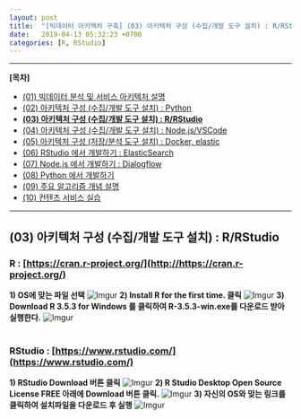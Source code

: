 ```yaml
---
layout: post
title:  "[빅데이터 아키텍처 구축] (03) 아키텍처 구성 (수집/개발 도구 설치) : R/RStudio"
date:   2019-04-13 05:32:23 +0700
categories: [R, RStudio]
---
```


___

__[목차]__

- [(01) 빅데이터 분석 및 서비스 아키텍처 설명](https://jinseopim.github.io/python/codefights/2019/04/12/firstpost-02.html)
- [(02) 아키텍처 구성 (수집/개발 도구 설치) : Python](https://jinseopim.github.io/python/codefights/2019/04/12/firstpost-03-00.html)
- __[(03) 아키텍처 구성 (수집/개발 도구 설치) : R/RStudio](https://jinseopim.github.io/r/rstudio/2019/04/12/firstpost-03-01.html)__
- [(04) 아키텍처 구성 (수집/개발 도구 설치) : Node.js/VSCode](https://jinseopim.github.io/python/codefights/2019/04/12/firstpost-03-02.html)
- [(05) 아키텍처 구성 (저장/분석 도구 설치) : Docker, elastic](https://jinseopim.github.io/python/codefights/2019/04/12/firstpost-03-03.html)
- [(06) RStudio 에서 개발하기 : ElasticSearch](https://jinseopim.github.io/python/codefights/2019/04/12/firstpost-03-04.html)
- [(07) Node.js 에서 개발하기 : Dialogflow](https://jinseopim.github.io/python/codefights/2019/04/12/firstpost-03-05.html)
- [(08) Python 에서 개발하기](https://jinseopim.github.io/python/codefights/2019/04/12/firstpost-04.html)
- [(09) 주요 알고리즘 개념 설명](https://jinseopim.github.io/python/codefights/2019/04/12/firstpost-05.html)
- [(10) 컨텐츠 서비스 실습](https://jinseopim.github.io/python/codefights/2019/04/14/firstpost-03.html)

___

## (03) 아키텍처 구성 (수집/개발 도구 설치) : R/RStudio
### R : [https://cran.r-project.org/](http://https://cran.r-project.org/)
**1) OS에 맞는 파일 선택**
![Imgur](https://i.imgur.com/QOhD84J.png)
**2) Install R for the first time. 클릭**
![Imgur](https://i.imgur.com/VTQSisu.png)
**3) Download R 3.5.3 for Windows 를 클릭하여 R-3.5.3-win.exe를 다운로드 받아 실행한다.**
![Imgur](https://i.imgur.com/ql2KXYZ.png)
<br/><br/>
### RStudio : [https://www.rstudio.com/](https://www.rstudio.com/)
**1) RStudio Download 버튼 클릭**
![Imgur](https://i.imgur.com/weFs8C7.png)
**2) R Studio Desktop Open Source License FREE 아래에 Download 버튼 클릭.**
![Imgur](https://i.imgur.com/GLKrii5.png)
**3) 자신의 OS와 맞는 링크를 클릭하여 설치파일을 다운로드 후 실행**
![Imgur](https://i.imgur.com/xZCsdTv.png)

